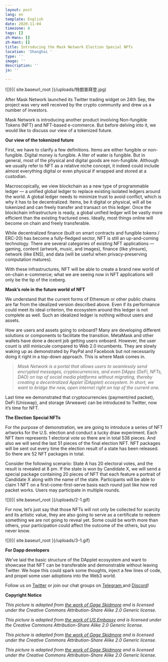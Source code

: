```yaml
---
layout: post
lang: en
template: English
date: 2020-11-04
timezone: 8
tags: []
zh-Hans: []
zh-Hant: []
title: Introducing the Mask Network Election Special NFTs
location: 'Shanghai '
type: ''
image: ''
description: ''
ja: ''

---
```

![]({{ site.baseurl_root }}/uploads/特朗普拜登.jpg)

After Mask Network launched its Twitter trading widget on 24th Sep, the project was very well received by the crypto community and drew us a number of investors.

Mask Network is introducing another product involving Non-fungible Tokens (NFT) and NFT-based e-commerce. But before delving into it, we would like to discuss our view of a tokenized future.

**Our view of the tokenized future**

First, we have to clarify a few definitions. Items are either fungible or non-fungible. Digital money is fungible. A liter of water is fungible. But in general, most of the physical and digital goods are non-fungible. Although we usually refer to NFT as a relative niche concept, it indeed could include almost everything digital or even physical if wrapped and stored at a custodian.

Macroscopically, we view blockchain as a new type of programmable ledger — a unified global ledger to replace existing isolated ledgers around the world. A global ledger needs to minimize trust to avoid conflict, which is why it has to be decentralized. Items, be it digital or physical, will all be tokenized and can freely transfer and transact on this ledger. Once the blockchain infrastructure is ready, a global unified ledger will be vastly more efficient than the existing fractured ones. Ideally, most things online will become on chain and freely transferable.

While decentralized finance (built on smart contracts and fungible tokens / ERC-20) has become a fully-fledged sector, NFT is still an up-and-coming technology. There are several categories of existing NFT applications — gaming, content (artwork, music, and images), finance (like yInsure), network (like ENS), and data (will be useful when privacy-preserving computation matures).

With these infrastructures, NFT will be able to create a brand new world of on-chain e-commerce; what we are seeing now in NFT applications will only be the tip of the iceberg.

**Mask’s role in the future world of NFT**

We understand that the current forms of Ethereum or other public chains are far from the idealized version described above. Even if its performance could meet its ideal criterion, the ecosystem around this ledger is not complete as well. Such an idealized ledger is nothing without users and assets.

How are users and assets going to onboard? Many are developing different solutions or components to facilitate the transition. MetaMask and other wallets have done a decent job getting users onboard. However, the user count is still miniscule compared to Web 2.0 incumbents. They are slowly waking up as demonstrated by PayPal and Facebook but not necessarily doing it right in a top-down approach. This is where Mask comes in.

> _Mask Network is a portal that allows users to seamlessly send encrypted messages, cryptocurrencies, and even DApps (DeFi, NFTs, DAO) on top of social media platforms without migrating, thereby creating a decentralized Applet (DApplet) ecosystem. In short, we want to bridge the new, open internet right on top of the current one._

Last time we demonstrated that cryptocurrencies (payment/red packet), DeFi (Uniswap), and storage (Arweave) can be introduced to Twitter, now it’s time for NFT.

**The Election Special NFTs**

For the purpose of demonstration, we are going to introduce a series of NFT artworks for the U.S. election and conduct a lucky draw experiment. Each NFT item represents 1 electoral vote so there are in total 538 pieces. And also we will send the last 51 pieces of the final election NFT. NFT packages will be sent out every time the election result of a state has been released. So there are 52 NFT packages in total.

Consider the following scenario: State A has 20 electoral votes, and the result is revealed at 8 pm. If the state is won by Candidate X, we will send a special package containing 20 pieces of NFT that each feature a portrait of Candidate X along with the name of the state. Participants will be able to claim 1 NFT on a first-come-first-serve basis each round just like how red packet works. Users may participate in multiple rounds.

![]({{ site.baseurl_root }}/uploads/2-1.gif)

For now, let’s just say that those NFTs will not only be collected for scarcity and its artistic value, they are also going to serve as a certificate to redeem something we are not going to reveal yet. Some could be worth more than others, your participation could affect the outcome of the others, but you never know.

![]({{ site.baseurl_root }}/uploads/3-1.gif)

**For Dapp developers**

We’ve laid the basic structure of the DApplet ecosystem and want to showcase that NFT can be transferable and demonstrable without leaving Twitter. We hope this could spark some thoughts, inject a few lines of code, and propel some user adoptions into the Web3 world.

Follow us on [Twitter](http://twitter.com/realmaskbook) or join our chat groups on [Telegram](https://t.me/Maskbook_group)[ ](https://t.me/maskbook_group)and [Discord](https://discord.gg/cKGW45g)!

**Copyright Notice**

_This picture is adapted from_ [_the work of Gage Skidmore_](https://commons.wikimedia.org/wiki/File:Donald_Trump_%2850042291358%29.jpg) _and is licensed under the Creative Commons Attribution-Share Alike 2.0 Generic license._

_This picture is adapted from_ [_the work of US Embassy_](https://commons.wikimedia.org/wiki/File:Joe_Biden_and_John_Key_July_2016.jpg) _and is licensed under the Creative Commons Attribution-Share Alike 2.0 Generic license._

_This picture is adapted from_ [_the work of Gage Skidmore_](https://www.flickr.com/photos/gageskidmore/49537004771/in/photolist-2itq6Fa-2itq5Qh-2itnwWo-2itq94b-2itq9dj-2itnAw4-2itq8xS-2itnA9a-2itrjqY-2itnAfc-2itnxFE-2itq64y-2itnAVq-2itrjPD-2itq9pg-2itnBgA-2itrjKf-2itrjVa-2itnDgh-2itnDm2-2itnDqL-2irF5oh-2irCobQ-2ioq3BS-2iotDwz-2iotCg8-2iotAwg-2ioq7wW-2ioq8dR-2ikgGJP-2igHxZ2-2igLbq2-2igMctZ-2igMbvM-2itqaqp-2itqave-2itqaYD-2itnD17-2itnBz6-2itqaeh-2itnCrM-2itrm7o-2itnBYH-2itrmfK-2itnCWQ-2itrk9m-2itqa6X-2itnC6g-2itqaP5-2itnCSm) _and is licensed under the Creative Commons Attribution-Share Alike 2.0 Generic license._

_This picture is adapted from_ [_the work of Gage Skidmore_](https://www.flickr.com/photos/gageskidmore/30354791330/in/album-72157672291040933/) _and is licensed under the Creative Commons Attribution-Share Alike 2.0 Generic license._